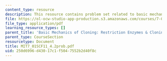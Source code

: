 ```yaml
---
content_type: resource
description: This resource contains problem set related to basic mechanics of cloning.
file: https://ol-ocw-studio-app-production.s3.amazonaws.com/courses/7-01sc-fundamentals-of-biology-fall-2011/250d6996d43017c1f5047552b2d40f8c_MIT7_01SCF11_4.2prob.pdf
file_type: application/pdf
learning_resource_types: []
parent_title: 'Basic Mechanics of Cloning: Restriction Enzymes & Cloning Vectors'
parent_type: CourseSection
resourcetype: Document
title: MIT7_01SCF11_4.2prob.pdf
uid: 250d6996-d430-17c1-f504-7552b2d40f8c
---
```

